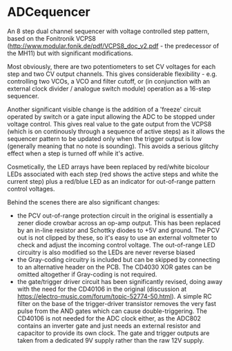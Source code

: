 # ADCequencer
An 8 step dual channel sequencer with voltage controlled step pattern, based on the Fonitronik VCPS8 (http://www.modular.fonik.de/pdf/VCPS8_doc_v2.pdf - the predecessor of the MH11) but with significant modifications.

Most obviously, there are two potentiometers to set CV voltages for each step and two CV output channels. This gives considerable flexibility - e.g. controlling two VCOs, a VCO and filter cutoff, or (in conjunction with an external clock divider / analogue switch module) operation as a 16-step sequencer.

Another significant visible change is the addition of a 'freeze' circuit operated by switch or a gate input allowing the ADC to be stopped under voltage control. This gives real value to the gate output from the VCPS8 (which is on continously through a sequence of active steps) as it allows the sequencer pattern to be updated only when the trigger output is low (generally meaning that no note is sounding). This avoids a serious glitchy effect when a step is turned off while it's active.

Cosmetically, the LED arrays have been replaced by red/white bicolour LEDs associated with each step (red shows the active steps and white the current step) plus a red/blue LED as an indicator for out-of-range pattern control voltages.

Behind the scenes there are also significant changes:
- the PCV out-of-range protection circuit in the original is essentially a zener diode crowbar across an op-amp output. This has been replaced by an in-line resistor and Schottky diodes to +5V and ground. The PCV out is not clipped by these, so it's easy to use an external voltmeter to check and adjust the incoming control voltage. The out-of-range LED circuitry is also modified so the LEDs are never reverse biased
- the Gray-coding circuitry is included but can be skipped by connecting to an alternative header on the PCB. The CD4030 XOR gates can be omitted altogether if Gray-coding is not required.
- the gate/trigger driver circuit has been significantly revised, doing away with the need for the CD40106 in the original (discussion at https://electro-music.com/forum/topic-52774-50.html). A simple RC filter on the base of the trigger-driver transistor removes the very fast pulse from the AND gates which can cause double-triggering. The CD40106 is not needed for the ADC clock either, as the ADC802 contains an inverter gate and just needs an external resistor and capacitor to provide its own clock. The gate and trigger outputs are taken from a dedicated 9V supply rather than the raw 12V supply.
